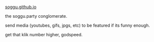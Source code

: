 [soggu.github.io](https://soggu.github.io)

the soggu.party conglomerate.

send media (youtubes, gifs, jpgs, etc) to be featured if its funny enough.

get that klik number higher, godspeed.
